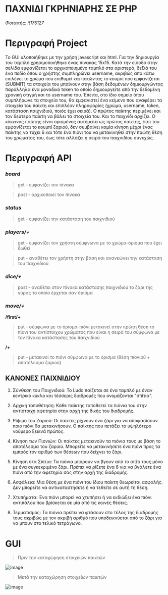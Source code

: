 # ΠΑΧΝΙΔΙ ΓΚΡΗΝΙΑΡΗΣ ΣΕ PHP
_Φοιτητής: it175127_

# Περιγραφή Project

Το GUI υλοποιήθηκε με την χρήση javascript και html. Για την δημιουργία του ταμπλό χρησιμοποιήθηκε ένας πίνακας 15x15. 
Κατά την είσοδο στην σελίδα εμφανίζεται το αρχικοποιημένο ταμπλό στα αριστερά, δεξιά του ένα πεδίο όπου ο χρήστης 
συμπληρώνει username, ακριβώς απο κάτω επιλέγει το χρώμα που επιθυμεί και πατώντας το κουμπί που εμφανίζεται (SUBMIT) 
τα στοιχεία του μπαίνουν στην βάση δεδομένων δημιουργώντας παράλληλα ένα μοναδικό token το οποίο δημιουργείτε από την
δεδομένη χρονική στιγμή και το username του. Έπειτα, στο ίδιο σημείο όπου συμπλήρωνε τα στοιχεία του, θα εμφανιστεί ένα
κείμενο που αναφέρει τα στοιχεία του παίκτη και επιπλέον πληροφορίες (χρώμα, username, token, κατάσταση παιχνιδιού, ποιός έχει σειρά).
Ο πρώτος παίκτης περιμένει και τον δεύτερο παίκτη να βάλει τα στοιχεία του. Και το παιχνίδι αρχίζει.
Ο κόκκινος παίκτης είναι ορισμένος αυτόματα ως πρώτος παίκτης, έτσι του εμφανίζεται το κουμπί ζαριού, δεν συμβαίνει καμία κίνηση μέχρι 
ένας παίκτης να τύχει 6 και τότε ένα πιόνι του να μετακινηθεί στην πρώτη θέση του χρώματος του, έως τότε αλλάζει η σειρά του παιχνιδίου 
συνεχώς. 


# Περιγραφή API

### ***board***

> get - εμφανίζει τον πίνακα

> post - αρχικοποιεί τον πίνακα

### ***status***

> get - εμφανίζει την κατάσταση του παιχνιδιού

### ***players/+***

> get - εμφανίζει τον χρήστη σύμφνωνα με το χρώμα-όρισμα που έχει δωθεί

> put - αναθέτει τον χρήστη στην βάση και ανανεώνει την κατάσταση του παιχνιδιού

### ***dice/+***

> post - αναθέτει στον πίνακα κατάστασης παιχνιδιού το ζάρι της γύρας το οποίο έρχεται σαν όρισμα

### ***move/+***

**/first/+** 

> put - σύμφωνα με το όρισμα-πιόνι μετακινεί στην πρώτη θέση το πίονι του αντίστοιχου χρώματος που είναι η σειρά του σύμφωνα με τον πίνακα κατάστασης του παιχνιδιού

**/+**

> put - μετακινεί το πιόνι σύμφωνα με το όρισμα (θέση πιονιού + αποτέλεσμα ζαριού)



## ΚΑΝΟΝΕΣ ΠΑΙΧΝΙΔΙΟΥ

1. Σύνθεση του Παιχνιδιού: Το Ludo παίζεται σε ένα ταμπλό με έναν κεντρικό κύκλο και τέσσερις διαδρομές που ονομάζονται "σπίτια".

2. Αρχική τοποθέτηση: Κάθε παίκτης τοποθετεί τα πιόνια του στην αντίστοιχη αφετηρία στην αρχή της δικής του διαδρομής.

3. Ρίψιμο του Ζαριού: Οι παίκτες ρίχνουν ένα ζάρι για να αποφασίσουν ποιο πιόνι θα μετακινήσουν. Ο παίκτης που πετάξει το υψηλότερο νούμερο ξεκινά πρώτος.

4. Κίνηση των Πιονιών: Οι παίκτες μετακινούν τα πιόνια τους με βάση το αποτέλεσμα του ζαριού. Μπορείτε να μετακινήσετε ένα πιόνι προς τα εμπρός τον αριθμό των θέσεων που δείχνει το ζάρι.

5. Κίνηση στα Σπίτια: Τα πιόνια μπορούν να βγουν από το σπίτι τους μόνο με ένα συγκεκριμένο ζάρι. Πρέπει να ρίξετε ένα 6 για να βγάλετε ένα πιόνι από την αφετηρία σας στην αρχή της διαδρομής.

6. Ασφάλεια: Μια θέση με ένα πιόνι του ίδιου παίκτη θεωρείται ασφαλής. Δεν μπορείτε να αντικαταστήσετε ή να τεθείτε σε αυτή τη θέση.

7. Χτυπήματα: Ένα πιόνι μπορεί να χτυπήσει ή να εκδιώξει ένα πιόνι αντιπάλου που βρίσκεται σε μία από τις κοινές θέσεις.

8. Τερματισμός: Τα πιόνια πρέπει να φτάσουν στο τέλος της διαδρομής τους ακριβώς με τον ακριβή αριθμό που υποδεικνύεται από το ζάρι για να μπουν στο τελικό τετράγωνο.

# GUI

> Πριν την καταχώρηση στοιχειών παικτών

![image](https://github.com/iee-ihu-gr-course1941/ADISE23_gkriniaris127/assets/77936947/ee16b59e-6dfb-4ae3-a2e1-acd061315eac)

> Μετά την καταχώρηση στοιχείων παικτών

![image](https://github.com/iee-ihu-gr-course1941/ADISE23_gkriniaris127/assets/77936947/fd131148-6d07-4246-9590-57ed0c84e015)


